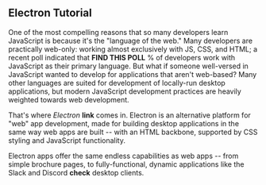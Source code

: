 ## Electron Tutorial

One of the most compelling reasons that so many developers learn JavaScript is because it's the "language of the web." Many developers are practically web-only: working almost exclusively with JS, CSS, and HTML; a recent poll indicated that **FIND THIS POLL** % of developers work with JavaScript as their primary language.
But what if someone well-versed in JavaScript wanted to develop for applications that aren't web-based? Many other languages are suited for development of locally-run desktop applications, but modern JavaScript development practices are heavily weighted towards web development.

That's where _Electron_ **link** comes in. Electron is an alternative platform for "web" app development, made for building desktop applications in the same way web apps are built -- with an HTML backbone, supported by CSS styling and JavaScript functionality.

Electron apps offer the same endless capabilities as web apps -- from simple brochure pages, to fully-functional, dynamic applications like the Slack and Discord **check** desktop clients.  

